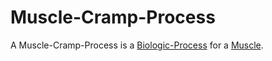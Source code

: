 # Muscle-Cramp-Process

A Muscle-Cramp-Process is a [Biologic-Process](40000053.md) for a [Muscle](40000067.md).
